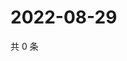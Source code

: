 # 2022-08-29

共 0 条

<!-- BEGIN WEIBO -->
<!-- 最后更新时间 Mon Aug 29 2022 13:17:59 GMT+0800 (China Standard Time) -->

<!-- END WEIBO -->
